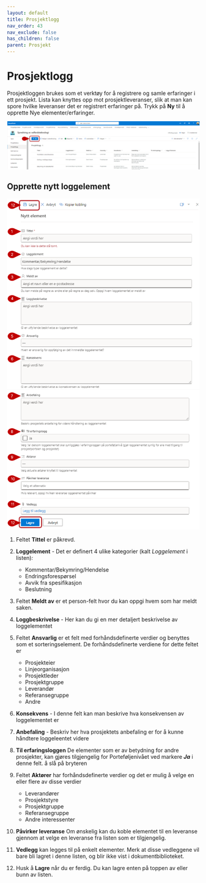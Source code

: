 ```yaml
---
layout: default
title: Prosjektlogg
nav_order: 43
nav_exclude: false
has_children: false
parent: Prosjekt
---
```


# Prosjektlogg

Prosjektloggen brukes som et verktøy for å registrere og samle erfaringer i ett prosjekt. Lista kan knyttes opp mot prosjektleveranser, slik at man kan spore hvilke leveranser det er registrert erfaringer på.
Trykk på **Ny** til å opprette Nye elementer/erfaringer. 

![](./media/43-Prosjektlogg.png)

## Opprette nytt loggelement 

![](./media/43-Prosjektlogg-NyttElement1.png)
![](./media/43-Prosjektlogg-NyttElement2.png)

1. Feltet **Tittel** er påkrevd. 

2. **Loggelement** - Det er definert 4 ulike kategorier (kalt *Loggelement* i listen)*:*
    - Kommentar/Bekymring/Hendelse
    - Endringsforespørsel
    - Avvik fra spesifikasjon
    - Beslutning

3. Feltet **Meldt av** er et person-felt hvor du kan oppgi hvem som har meldt saken.

4. **Loggbeskrivelse** - Her kan du gi en mer detaljert beskrivelse av loggelementet

5. Feltet **Ansvarlig** er et felt med forhåndsdefinerte verdier og benyttes som et sorteringselement. De forhåndsdefinerte verdiene for dette feltet er 
    - Prosjekteier
    - Linjeorganisasjon
    - Prosjektleder
    - Prosjektgruppe
    - Leverandør
    - Referansegruppe
    - Andre

6. **Konsekvens** - I denne felt kan man beskrive hva konsekvensen av loggelementet er
7. **Anbefaling** - Beskriv her hva prosjektets anbefaling er for å kunne håndtere loggeleentet videre

8. **Til erfaringsloggen** De elementer som er av betydning for andre prosjekter, kan gjøres
tilgjengelig for Porteføljenivået ved markere ***Ja*** i denne felt. å slå på bryteren 

9. Feltet **Aktører** har forhåndsdefinerte verdier og det er mulig å velge en eller flere av disse verdier
    - Leverandører
    - Prosjektstyre
    - Prosjektgruppe
    - Referansegruppe
    - Andre interessenter

10. **Påvirker leveranse** Om ønskelig kan du koble elementet til en leveranse gjennom at velge en leveranse fra listen som er tilgjengelig. 

11. **Vedlegg** kan legges til på enkelt elementer. Merk at disse vedleggene vil bare bli lagret i denne listen, og blir ikke vist i dokumentbiblioteket.
12. Husk å **Lagre** når du er ferdig. Du kan lagre enten på toppen av eller bunn av listen. 






